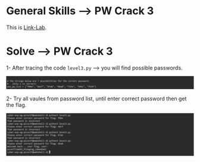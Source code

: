 # General Skills --> PW Crack 3
This is [Link-Lab](https://play.picoctf.org/practice/challenge/247?category=5&page=2).
# Solve --> PW Crack 3
1- After tracing the code `level3.py` --> you will find possible passwords.
<br />

![0](screenshots/0.png)
<br />

2- Try all vaules from password list, until enter correct password then get the flag.
<br />

![1](screenshots/1.png)
<br />